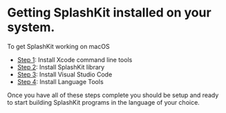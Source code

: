 # Getting SplashKit installed on your system.

To get SplashKit working on macOS 

* [Step 1](/guides/installation/MacOS/step1.html): Install Xcode command line tools
* [Step 2](/guides/installation/MacOS/step2.html): Install SplashKit library
* [Step 3](/guides/installation/MacOS/step3.html): Install Visual Studio Code
* [Step 4](/guides/installation/MacOS/step4.html): Install Language Tools

Once you have all of these steps complete you should be setup and ready to start building SplashKit programs in the language of your choice. 